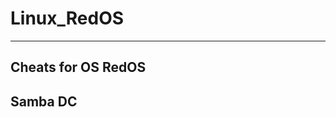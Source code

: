 # Linux_RedOS
-------------------
Cheats for OS RedOS
-------------------
Samba DC
-------------------
